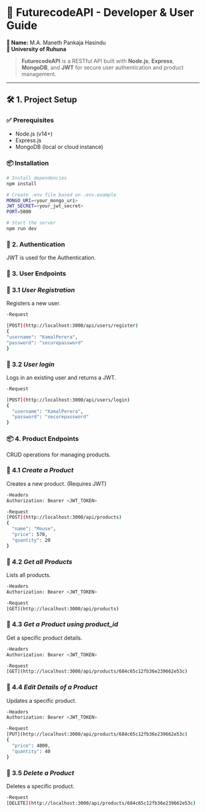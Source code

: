 # 🚀 FuturecodeAPI - Developer & User Guide

**👤 Name:** M.A. Maneth Pankaja Hasindu  
**🏫 University of Ruhuna**

> **FuturecodeAPI** is a RESTful API built with **Node.js**, **Express**, **MongoDB**, and **JWT** for secure user authentication and product management.

---

## 🛠️ 1. Project Setup

### ✅ Prerequisites

- Node.js (v14+)
- Express.js
- MongoDB (local or cloud instance)

### 📦 Installation

```bash
# Install dependencies
npm install

# Create .env file based on .env.example
MONGO_URI=<your_mongo_uri>
JWT_SECRET=<your_jwt_secret>
PORT=5000

# Start the server
npm run dev
```
### 🔐 2. Authentication
JWT is used for the Authentication.


### 👤 3. User Endpoints

### 📌 3.1 *User Registration*  
Registers a new user.
```bash
-Request

[POST](http://localhost:3000/api/users/register)
{
"username": "KamalPerera",
"password": "securepassword"
}

```
### 📌 3.2 *User login*
Logs in an existing user and returns a JWT.

```bash
-Request

[POST](http://localhost:3000/api/users/login)
{
  "username": "KamalPerera",
  "password": "securepassword"
}
```

### 📦 4. Product Endpoints

CRUD operations for managing products.

### 📌 4.1 *Create a Product*
Creates a new product. (Requires JWT)

```bash
-Headers
Authorization: Bearer <JWT_TOKEN>

-Request
[POST](http://localhost:3000/api/products)
{
  "name": "Mouse",
  "price": 570,
  "quantity": 20
}
```
### 📌 4.2 *Get all Products*
Lists all products.

```bash
-Headers
Authorization: Bearer <JWT_TOKEN>

-Request
[GET](http://localhost:3000/api/products)
```

### 📌 4.3 *Get a Product using product_id*
Get a specific product details.
```bash
-Headers
Authorization: Bearer <JWT_TOKEN>

-Request
[GET](http://localhost:3000/api/products/684c65c12fb36e239662e53c)
```

### 📌 4.4 *Edit Details of a Product*
Updates a specific product.
```bash
-Headers
Authorization: Bearer <JWT_TOKEN>

-Request
[PUT](http://localhost:3000/api/products/684c65c12fb36e239662e53c)
{
  "price": 4000,
  "quantity": 40
}
```
### 📌 3.5 *Delete a Product*
Deletes a specific product.
```bash
-Request
[DELETE](http://localhost:3000/api/products/684c65c12fb36e239662e53c)
```
